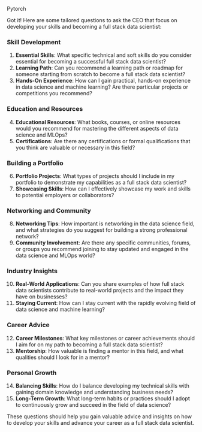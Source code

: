 Pytorch

Got it! Here are some tailored questions to ask the CEO that focus on developing your skills and becoming a full stack data scientist:

### Skill Development
1. **Essential Skills**: What specific technical and soft skills do you consider essential for becoming a successful full stack data scientist?
2. **Learning Path**: Can you recommend a learning path or roadmap for someone starting from scratch to become a full stack data scientist?
3. **Hands-On Experience**: How can I gain practical, hands-on experience in data science and machine learning? Are there particular projects or competitions you recommend?

### Education and Resources
4. **Educational Resources**: What books, courses, or online resources would you recommend for mastering the different aspects of data science and MLOps?
5. **Certifications**: Are there any certifications or formal qualifications that you think are valuable or necessary in this field?

### Building a Portfolio
6. **Portfolio Projects**: What types of projects should I include in my portfolio to demonstrate my capabilities as a full stack data scientist?
7. **Showcasing Skills**: How can I effectively showcase my work and skills to potential employers or collaborators?

### Networking and Community
8. **Networking Tips**: How important is networking in the data science field, and what strategies do you suggest for building a strong professional network?
9. **Community Involvement**: Are there any specific communities, forums, or groups you recommend joining to stay updated and engaged in the data science and MLOps world?

### Industry Insights
10. **Real-World Applications**: Can you share examples of how full stack data scientists contribute to real-world projects and the impact they have on businesses?
11. **Staying Current**: How can I stay current with the rapidly evolving field of data science and machine learning?

### Career Advice
12. **Career Milestones**: What key milestones or career achievements should I aim for on my path to becoming a full stack data scientist?
13. **Mentorship**: How valuable is finding a mentor in this field, and what qualities should I look for in a mentor?

### Personal Growth
14. **Balancing Skills**: How do I balance developing my technical skills with gaining domain knowledge and understanding business needs?
15. **Long-Term Growth**: What long-term habits or practices should I adopt to continuously grow and succeed in the field of data science?

These questions should help you gain valuable advice and insights on how to develop your skills and advance your career as a full stack data scientist.
